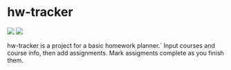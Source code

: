 # hw-tracker
<a href="https://codeclimate.com/github/delta-12/hw-tracker/maintainability"><img src="https://api.codeclimate.com/v1/badges/1bcfc7aaa95e2d68a97f/maintainability" /></a>
<a href="https://codeclimate.com/github/delta-12/hw-tracker/test_coverage"><img src="https://api.codeclimate.com/v1/badges/1bcfc7aaa95e2d68a97f/test_coverage" /></a>

hw-tracker is a project for a basic homework planner.`  Input courses and course info, then add assignments.  Mark assigments complete as you finish them.